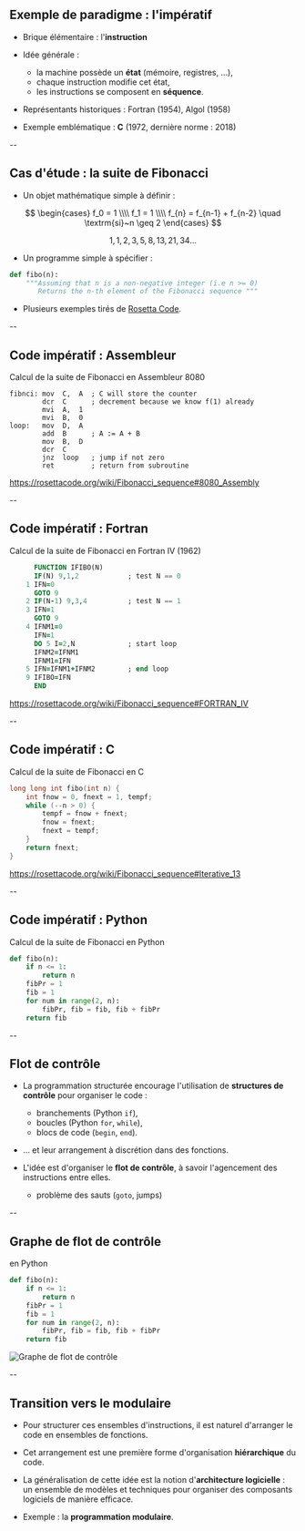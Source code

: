 ## Exemple de paradigme : l'impératif

* Brique élémentaire : l'**instruction**

* Idée générale :
  - la machine possède un **état** (mémoire, registres, &hellip;),
  - chaque instruction modifie cet état,
  - les instructions se composent en **séquence**.

* Représentants historiques : Fortran (1954), Algol (1958)

* Exemple emblématique : **C** (1972, dernière norme : 2018)

--

## Cas d'étude : la suite de Fibonacci

- Un objet mathématique simple à définir&nbsp;:

$$
\begin{cases}
f_0 = 1 \\\\
f_1 = 1 \\\\
f_{n} = f_{n-1} + f_{n-2} \quad \textrm{si}~n \geq 2
\end{cases}
$$

$$ 1, 1, 2, 3, 5, 8, 13, 21, 34 \ldots $$

- Un programme simple à spécifier&nbsp;:

```python
def fibo(n):
	"""Assuming that n is a non-negative integer (i.e n >= 0)
	   Returns the n-th element of the Fibonacci sequence """
```
<!-- .element: style="padding:10px; background-color: #3f3f3f; font-size: 24px" -->

- Plusieurs exemples tirés de [Rosetta Code](http://rosettacode.org).


--

## Code impératif : Assembleur

Calcul de la suite de Fibonacci en Assembleur 8080 <!-- .element: class="title" -->

```x86asm
fibnci: mov  C,  A  ; C will store the counter
        dcr  C      ; decrement because we know f(1) already
        mvi  A,  1
        mvi  B,  0
loop:   mov  D,  A
        add  B      ; A := A + B
        mov  B,  D
        dcr  C
        jnz  loop   ; jump if not zero
        ret         ; return from subroutine
```
<!-- .element: style="font-size: 24px" -->

https://rosettacode.org/wiki/Fibonacci_sequence#8080_Assembly <!-- .element: class="small" -->

--

## Code impératif : Fortran

Calcul de la suite de Fibonacci en Fortran IV (1962)<!-- .element: class="title" -->

```fortran
      FUNCTION IFIBO(N)
      IF(N) 9,1,2            ; test N == 0
    1 IFN=0
      GOTO 9
    2 IF(N-1) 9,3,4          ; test N == 1
    3 IFN=1
      GOTO 9
    4 IFNM1=0
      IFN=1
      DO 5 I=2,N             ; start loop
      IFNM2=IFNM1
      IFNM1=IFN
    5 IFN=IFNM1+IFNM2        ; end loop
    9 IFIBO=IFN
      END
```
<!-- .element: style="font-size: 20px" -->

https://rosettacode.org/wiki/Fibonacci_sequence#FORTRAN_IV <!-- .element: class="small" -->

--

## Code impératif : C

Calcul de la suite de Fibonacci en C <!-- .element: class="title" -->

```c
long long int fibo(int n) {
	int fnow = 0, fnext = 1, tempf;
	while (--n > 0) {
		tempf = fnow + fnext;
		fnow = fnext;
		fnext = tempf;
	}
	return fnext;
}
```
<!-- .element: style="font-size: 24px" -->

https://rosettacode.org/wiki/Fibonacci_sequence#Iterative_13 <!-- .element: class="small" -->

--

## Code impératif : Python

<div>

Calcul de la suite de Fibonacci en Python <!-- .element: class="title" -->

```python
def fibo(n):
    if n <= 1:
        return n
    fibPr = 1
    fib = 1
    for num in range(2, n):
        fibPr, fib = fib, fib + fibPr
    return fib
```
<!-- .element: style="font-size: 24px" -->

</div>

--
## Flot de contrôle

- La programmation structurée encourage l'utilisation de **structures
  de contrôle** pour organiser le code :

  * branchements (<span class="label">Python</span> `if`),
  * boucles (<span class="label">Python</span> `for`, `while`),
  * blocs de code (`begin`, `end`).

- &hellip; et leur arrangement à discrétion dans des fonctions.

- L'idée est d'organiser le **flot de contrôle**, à savoir
  l'agencement des instructions entre elles.

  * problème des sauts (`goto`, jumps)

--
## Graphe de flot de contrôle

<div class='half'>

en Python  <!-- .element: class="title" -->
```python
def fibo(n):
    if n <= 1:
        return n
    fibPr = 1
    fib = 1
    for num in range(2, n):
        fibPr, fib = fib, fib + fibPr
    return fib
```
</div>
<div class='half'>

![Graphe de flot de contrôle](prog/images/intro/cfg.png)

</div>

--
## Transition vers le modulaire

- Pour structurer ces ensembles d'instructions, il est naturel
  d'arranger le code en ensembles de fonctions.

- Cet arrangement est une première forme d'organisation
  **hiérarchique** du code.

- La généralisation de cette idée est la notion d'**architecture
  logicielle** : un ensemble de modèles et techniques pour organiser
  des composants logiciels de manière efficace.

- Exemple&nbsp;: la **programmation modulaire**.
